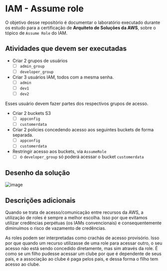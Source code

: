 # IAM - Assume role

O objetivo desse repositório é documentar o laboratório executado durante os
estudo para a certificação de **Arquiteto de Soluções da AWS**, sobre o tópico
de `Assume Role` do IAM.

## Atividades que devem ser executadas

- Criar 2 grupos de usuários
  - [ ] `admin_group`
  - [ ] `developer_group`

- Criar 3 usuários IAM, todos com a mesma senha.
  - [ ] `admin`
  - [ ] `dev1`
  - [ ] `dev2`

Esses usuário devem fazer partes dos respectivos grupos de acesso.

- Criar 2 buckets S3
  - [ ] `appconfig`
  - [ ] `customerdata`

- Criar 2 policies concedendo acesso aos seguintes buckets de forma
      separada.
  - [ ] `appconfig`
  - [ ] `customerdata`

- Restringir acesso aos buckets, via `AssumeRole`
  - [ ] o `developer_group` só poderá acessar o bucket `customerdata`

## Desenho da solução

![image](https://github.com/JoseCarlosNF/aws-assume-role/assets/38339200/7936a2c1-6960-4dde-8066-85606e0decf6)

## Descrições adicionais

Quando se trata de acesso/comunicação entre recursos da AWS, a utilização de
roles é sempre a melhor escolha. Isso por que evitamos utilizar credências
perpétuas (os IAMs convencionais) e consequentemente diminuímos o risco de
vazamento de credências.

As roles podem ser interpretadas como crachás de acesso provisório. Isso por
que quando um recurso utilizasse de uma role para acessar outro, o seu acesso
não está sendo concedido diretamente, mas sim através da role. É como se um
filho pudesse acessar um clube por que é dependente de seus pais, e a
associação ao clube é paga pelos pais, e dessa forma o filho tem acesso ao
clube.


